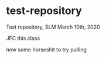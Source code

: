 # test-repository
Test repository, SLM March 10th, 2020

JFC this class

now some horseshit to try pulling
